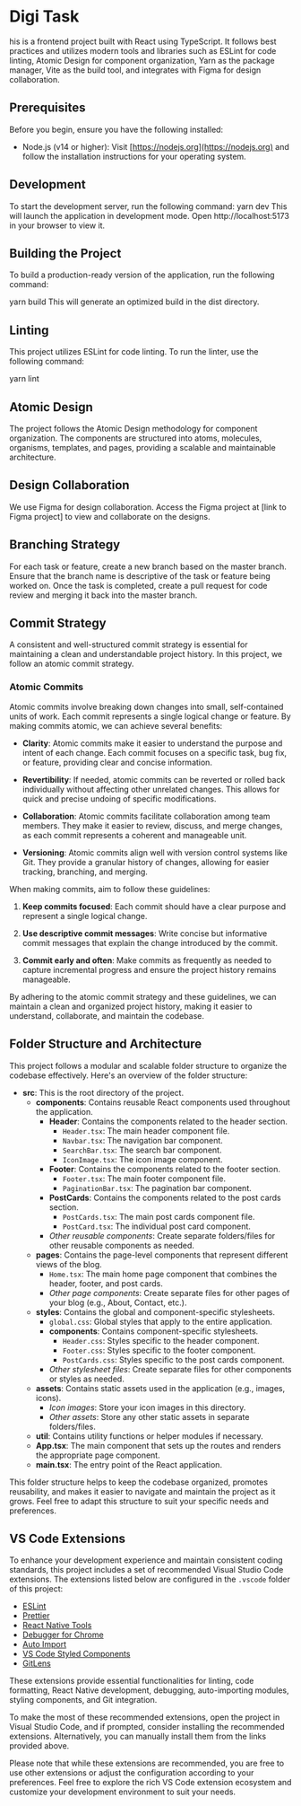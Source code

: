 # Digi Task

his is a frontend project built with React using TypeScript. It follows best practices and utilizes modern tools and libraries such as ESLint for code linting, Atomic Design for component organization, Yarn as the package manager, Vite as the build tool, and integrates with Figma for design collaboration.

## Prerequisites

Before you begin, ensure you have the following installed:

- Node.js (v14 or higher): Visit [https://nodejs.org](https://nodejs.org) and follow the installation instructions for your operating system.

## Development

To start the development server, run the following command:
yarn dev
This will launch the application in development mode. Open http://localhost:5173 in your browser to view it.

## Building the Project

To build a production-ready version of the application, run the following command:

yarn build
This will generate an optimized build in the dist directory.

## Linting

This project utilizes ESLint for code linting. To run the linter, use the following command:

yarn lint

## Atomic Design

The project follows the Atomic Design methodology for component organization. The components are structured into atoms, molecules, organisms, templates, and pages, providing a scalable and maintainable architecture.

## Design Collaboration

We use Figma for design collaboration. Access the Figma project at [link to Figma project] to view and collaborate on the designs.

## Branching Strategy

For each task or feature, create a new branch based on the master branch. Ensure that the branch name is descriptive of the task or feature being worked on. Once the task is completed, create a pull request for code review and merging it back into the master branch.

## Commit Strategy

A consistent and well-structured commit strategy is essential for maintaining a clean and understandable project history. In this project, we follow an atomic commit strategy.

### Atomic Commits

Atomic commits involve breaking down changes into small, self-contained units of work. Each commit represents a single logical change or feature. By making commits atomic, we can achieve several benefits:

- **Clarity**: Atomic commits make it easier to understand the purpose and intent of each change. Each commit focuses on a specific task, bug fix, or feature, providing clear and concise information.

- **Revertibility**: If needed, atomic commits can be reverted or rolled back individually without affecting other unrelated changes. This allows for quick and precise undoing of specific modifications.

- **Collaboration**: Atomic commits facilitate collaboration among team members. They make it easier to review, discuss, and merge changes, as each commit represents a coherent and manageable unit.

- **Versioning**: Atomic commits align well with version control systems like Git. They provide a granular history of changes, allowing for easier tracking, branching, and merging.

When making commits, aim to follow these guidelines:

1. **Keep commits focused**: Each commit should have a clear purpose and represent a single logical change.

2. **Use descriptive commit messages**: Write concise but informative commit messages that explain the change introduced by the commit.

3. **Commit early and often**: Make commits as frequently as needed to capture incremental progress and ensure the project history remains manageable.

By adhering to the atomic commit strategy and these guidelines, we can maintain a clean and organized project history, making it easier to understand, collaborate, and maintain the codebase.

## Folder Structure and Architecture

This project follows a modular and scalable folder structure to organize the codebase effectively. Here's an overview of the folder structure:

- **src**: This is the root directory of the project.
  - **components**: Contains reusable React components used throughout the application.
    - **Header**: Contains the components related to the header section.
      - `Header.tsx`: The main header component file.
      - `Navbar.tsx`: The navigation bar component.
      - `SearchBar.tsx`: The search bar component.
      - `IconImage.tsx`: The icon image component.
    - **Footer**: Contains the components related to the footer section.
      - `Footer.tsx`: The main footer component file.
      - `PaginationBar.tsx`: The pagination bar component.
    - **PostCards**: Contains the components related to the post cards section.
      - `PostCards.tsx`: The main post cards component file.
      - `PostCard.tsx`: The individual post card component.
    - _Other reusable components_: Create separate folders/files for other reusable components as needed.
  - **pages**: Contains the page-level components that represent different views of the blog.
    - `Home.tsx`: The main home page component that combines the header, footer, and post cards.
    - _Other page components_: Create separate files for other pages of your blog (e.g., About, Contact, etc.).
  - **styles**: Contains the global and component-specific stylesheets.
    - `global.css`: Global styles that apply to the entire application.
    - **components**: Contains component-specific stylesheets.
      - `Header.css`: Styles specific to the header component.
      - `Footer.css`: Styles specific to the footer component.
      - `PostCards.css`: Styles specific to the post cards component.
    - _Other stylesheet files_: Create separate files for other components or styles as needed.
  - **assets**: Contains static assets used in the application (e.g., images, icons).
    - _Icon images_: Store your icon images in this directory.
    - _Other assets_: Store any other static assets in separate folders/files.
  - **util**: Contains utility functions or helper modules if necessary.
  - **App.tsx**: The main component that sets up the routes and renders the appropriate page component.
  - **main.tsx**: The entry point of the React application.

This folder structure helps to keep the codebase organized, promotes reusability, and makes it easier to navigate and maintain the project as it grows. Feel free to adapt this structure to suit your specific needs and preferences.


## VS Code Extensions

To enhance your development experience and maintain consistent coding standards, this project includes a set of recommended Visual Studio Code extensions. The extensions listed below are configured in the `.vscode` folder of this project:

- [ESLint](https://marketplace.visualstudio.com/items?itemName=dbaeumer.vscode-eslint)
- [Prettier](https://marketplace.visualstudio.com/items?itemName=esbenp.prettier-vscode)
- [React Native Tools](https://marketplace.visualstudio.com/items?itemName=msjsdiag.vscode-react-native)
- [Debugger for Chrome](https://marketplace.visualstudio.com/items?itemName=msjsdiag.debugger-for-chrome)
- [Auto Import](https://marketplace.visualstudio.com/items?itemName=steoates.autoimport)
- [VS Code Styled Components](https://marketplace.visualstudio.com/items?itemName=jpoissonnier.vscode-styled-components)
- [GitLens](https://marketplace.visualstudio.com/items?itemName=eamodio.gitlens)

These extensions provide essential functionalities for linting, code formatting, React Native development, debugging, auto-importing modules, styling components, and Git integration.

To make the most of these recommended extensions, open the project in Visual Studio Code, and if prompted, consider installing the recommended extensions. Alternatively, you can manually install them from the links provided above.

Please note that while these extensions are recommended, you are free to use other extensions or adjust the configuration according to your preferences. Feel free to explore the rich VS Code extension ecosystem and customize your development environment to suit your needs.
